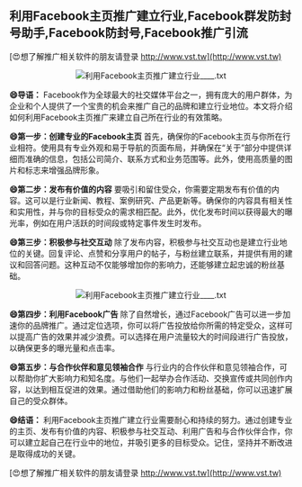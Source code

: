 ## **利用Facebook主页推广建立行业,Facebook群发防封号助手,Facebook防封号,Facebook推广引流**

[😍想了解推广相关软件的朋友请登录 http://www.vst.tw](http://www.vst.tw)

 <center><img src="https://vst.tw/MP4/tuiguang/png/3.png" alt="利用Facebook主页推广建立行业____.txt"></center>

**😄导语：**
Facebook作为全球最大的社交媒体平台之一，拥有庞大的用户群体，为企业和个人提供了一个宝贵的机会来推广自己的品牌和建立行业地位。本文将介绍如何利用Facebook主页推广来建立自己所在行业的有效策略。

**😄第一步：创建专业的Facebook主页**
首先，确保你的Facebook主页与你所在行业相符。使用具有专业外观和易于导航的页面布局，并确保在“关于”部分中提供详细而准确的信息，包括公司简介、联系方式和业务范围等。此外，使用高质量的图片和标志来增强品牌形象。

**😄第二步：发布有价值的内容**
要吸引和留住受众，你需要定期发布有价值的内容。这可以是行业新闻、教程、案例研究、产品更新等。确保你的内容具有相关性和实用性，并与你的目标受众的需求相匹配。此外，优化发布时间以获得最大的曝光率，例如在用户活跃的时间段或特定事件发生时发布。

**😄第三步：积极参与社交互动**
除了发布内容，积极参与社交互动也是建立行业地位的关键。回复评论、点赞和分享用户的帖子，与粉丝建立联系，并提供有用的建议和回答问题。这种互动不仅能够增加你的影响力，还能够建立起忠诚的粉丝基础。

 <center><img src="https://vst.tw/MP4/tuiguang/png/6.png" alt="利用Facebook主页推广建立行业____.txt"></center>

**😄第四步：利用Facebook广告**
除了自然增长，通过Facebook广告可以进一步加速你的品牌推广。通过定位选项，你可以将广告投放给你所需的特定受众，这样可以提高广告的效果并减少浪费。可以选择在用户流量较大的时间段进行广告投放，以确保更多的曝光量和点击率。

**😄第五步：与合作伙伴和意见领袖合作**
与行业内的合作伙伴和意见领袖合作，可以帮助你扩大影响力和知名度。与他们一起举办合作活动、交换宣传或共同创作内容，以达到相互促进的效果。通过借助他们的影响力和粉丝基础，你可以迅速扩展自己的受众群体。

**😄结语：**
利用Facebook主页推广建立行业需要耐心和持续的努力。通过创建专业的主页、发布有价值的内容、积极参与社交互动、利用广告和与合作伙伴合作，你可以建立起自己在行业中的地位，并吸引更多的目标受众。记住，坚持并不断改进是取得成功的关键。

[😍想了解推广相关软件的朋友请登录 http://www.vst.tw](http://www.vst.tw)



